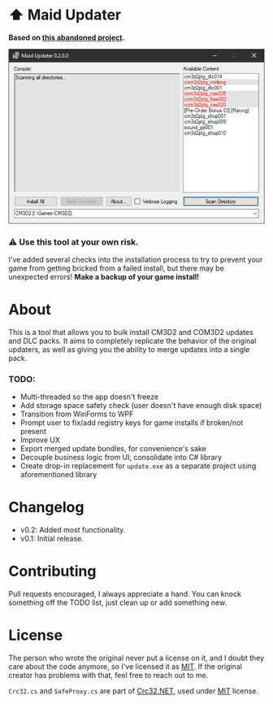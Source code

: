 ﻿# ⬆️ Maid Updater
**Based on [this abandoned project](https://github.com/thepotatomaster/cm3d2-updater).**

![A screenshot of the tool.](res/img1.png)

### ⚠️ Use this tool at your own risk.
I've added several checks into the installation process to try to prevent your game from
getting bricked from a failed install, but there may be unexpected errors!
**Make a backup of your game install!**

# About
This is a tool that allows you to bulk install CM3D2 and COM3D2 updates and DLC packs.
It aims to completely replicate the behavior of the original updaters,
as well as giving you the ability to merge updates into a single pack.

### TODO:

- Multi-threaded so the app doesn't freeze
- Add storage space safety check (user doesn't have enough disk space)
- Transition from WinForms to WPF
- Prompt user to fix/add registry keys for game installs if broken/not present
- Improve UX
- Export merged update bundles, for convenience's sake
- Decouple business logic from UI, consolidate into C# library
- Create drop-in replacement for `update.exe` as a separate project using aforementioned library

# Changelog
- v0.2: Added most functionality.
- v0.1: Initial release.

# Contributing
Pull requests encouraged, I always appreciate a hand.
You can knock something off the TODO list, just clean up or add something new.

# License
The person who wrote the original never put a license on it, and I doubt they care about the code anymore,
so I've licensed it as [MIT](https://choosealicense.com/licenses/mit/). If the original creator has problems
with that, feel free to reach out to me.

`Crc32.cs` and `SafeProxy.cs` are part of [Crc32.NET](https://github.com/force-net/Crc32.NET), used under 
[MIT](https://choosealicense.com/licenses/mit/) license.
